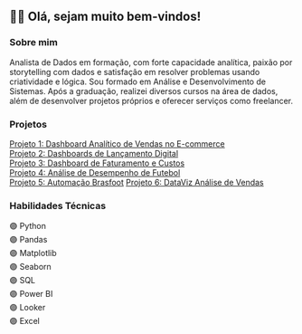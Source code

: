 <h2>👋🏼 Olá, sejam muito bem-vindos! </h2>

<div sobre_mim>
  <h3>
    <b>Sobre mim</b>
  </h3>
    <p>Analista de Dados em formação, com forte capacidade analítica, paixão por storytelling com dados e satisfação em resolver problemas usando criatividade e lógica.
    Sou formado em Análise e Desenvolvimento de Sistemas. Após a graduação, realizei diversos cursos na área de dados, além de desenvolver projetos próprios e oferecer serviços como freelancer. </p>
</div>

<div projetos>
  <h3>
    <b>Projetos</b>
  </h3>
      <a href="https://github.com/JorgeFerreira09/Dashboard_Ecommerce_Vendas"> Projeto 1: Dashboard Analítico de Vendas no E-commerce</a><br>
      <a href="https://github.com/JorgeFerreira09/Dashboard-Lancamento-Digital"> Projeto 2: Dashboards de Lançamento Digital </a><br>
      <a href="https://github.com/JorgeFerreira09/Dashboard-Faturamento-Custos"> Projeto 3: Dashboard de Faturamento e Custos</a><br>
      <a href="https://github.com/JorgeFerreira09/Dashboard-de-Futebol" target="_blank">Projeto 4: Análise de Desempenho de Futebol </a><br>
      <a href="https://github.com/JorgeFerreira09/projeto-automacao-brasfoot"> Projeto 5: Automação Brasfoot</a>
      <a href="https://github.com/JorgeFerreira09/Projeto_DataMarket"> Projeto 6: DataViz Análise de Vendas</a><br>
      
</div>
<div habilidades>
  <h3>
    <b>Habilidades Técnicas</b>
  </h3>
    <p>
      🟣 Python        <br>       
      🟣 Pandas        <br>
      🟣 Matplotlib    <br>
      🟣 Seaborn       <br>
      🟣 SQL           <br>
      🟣 Power BI      <br>
      🟣 Looker        <br>
      🟣 Excel         <br>
  </p>
</div>

<div habilidades>
